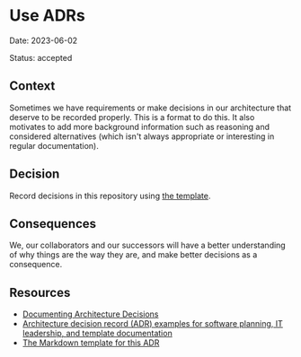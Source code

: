 # Use ADRs

Date: 2023-06-02

Status: accepted

## Context

Sometimes we have requirements or make decisions in our architecture that
deserve to be recorded properly. This is a format to do this. It also motivates
to add more background information such as reasoning and considered alternatives
(which isn't always appropriate or interesting in regular documentation).

## Decision

Record decisions in this repository using [the template][1].

## Consequences

We, our collaborators and our successors will have a better understanding of why
things are the way they are, and make better decisions as a consequence.

## Resources

- [Documenting Architecture Decisions][2]
- [Architecture decision record (ADR) examples for software planning, IT
  leadership, and template documentation][3]
- [The Markdown template for this ADR][4]

[1]: ./0000-template.md
[2]: https://cognitect.com/blog/2011/11/15/documenting-architecture-decisions
[3]: https://github.com/joelparkerhenderson/architecture-decision-record
[4]:
  https://github.com/joelparkerhenderson/architecture-decision-record/blob/main/templates/decision-record-template-by-michael-nygard/index.md
